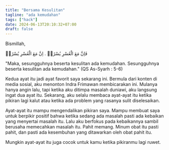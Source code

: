 ```yaml
---
title: "Bersama Kesulitan"
tagline: "ada kemudahan"
tags: ["hack"]
date: 2024-06-13T20:10:32+07:00
draft: false
---
```


Bismillah,

فَاِنَّ مَعَ الْعُسْرِ يُسْرًاۙ . اِنَّ مَعَ الْعُسْرِ يُسْرًاۗ

"Maka, sesungguhnya beserta kesulitan ada kemudahan. Sesungguhnya beserta kesulitan ada kemudahan." (QS As-Syarh : 5-6)

Kedua ayat itu jadi ayat favorit saya sekarang ini. Bermula dari konten di media sosial, aku menonton Indra Frimawan membicarakan ini. Mulanya hanya angin lalu, tapi ketika aku ditimpa masalah duniawi, aku langsung ingat dua ayat itu. Sekarang, aku selalu membaca ayat-ayat itu ketika pikiran lagi kalut atau ketika ada problem yang rasanya sulit diselesaikan.

Ayat-ayat itu mampu mengendalikan pikiran saya. Mampu membuat saya untuk berpikir positif bahwa ketika sedang ada masalah pasti ada kebaikan yang menyertai masalah itu. Lalu aku berfokus pada kebaikannya sambil berusaha memecahkan masalah itu. Pahit memang. Minum obat itu pasti pahit, dan pasti ada kesembuhan yang ditawarkan oleh obat pahit itu.

Mungkin ayat-ayat itu juga cocok untuk kamu ketika pikiranmu lagi ruwet.